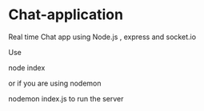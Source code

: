 # Chat-application
Real time Chat app using Node.js , express and socket.io


Use 

node index

or if you are using nodemon

nodemon index.js to run the server


